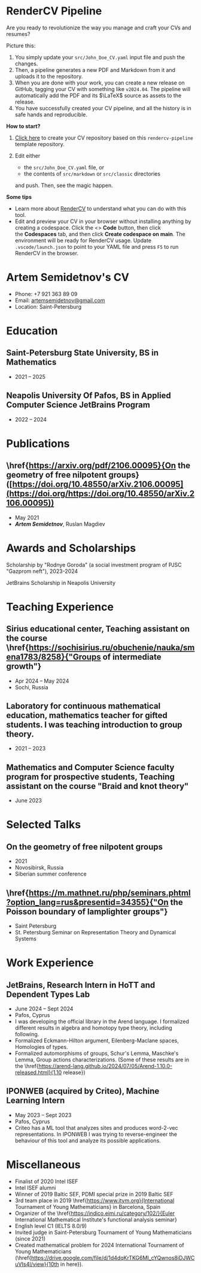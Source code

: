 <!-- Remove below in src/markdown/Header.j2.md not in README.md -->

# RenderCV Pipeline

Are you ready to revolutionize the way you manage and craft your CVs and resumes?

Picture this:

1.  You simply update your `src/John_Doe_CV.yaml` input file and push the changes.
2.  Then, a pipeline generates a new PDF and Markdown from it and uploads it to the repository.
3.  When you are done with your work, you can create a new release on GitHub, tagging your CV with something like `v2024.04`. The pipeline will automatically add the PDF and its $\LaTeX$ source as assets to the release.
4.  You have successfully created your CV pipeline, and all the history is in safe hands and reproducible.

**How to start?**

1.  [Click here](https://github.com/new?template_name=rendercv-pipeline&template_owner=sinaatalay) to create your CV repository based on this `rendercv-pipeline` template repository.
2.  Edit either
    -  the `src/John_Doe_CV.yaml` file, or
    -  the contents of `src/markdown` or `src/classic` directories
    
    and push. Then, see the magic happen.

**Some tips**

-  Learn more about [RenderCV](https://github.com/sinaatalay/rendercv) to understand what you can do with this tool.
-  Edit and preview your CV in your browser without installing anything by creating a codespace. Click the <> **Code** button, then click the **Codespaces** tab, and then click **Create codespace on main**. The environment will be ready for RenderCV usage. Update `.vscode/launch.json` to point to your YAML file and press `F5` to run RenderCV in the browser.

<!-- Remove above in src/markdown/Header.j2.md not in README.md -->
# Artem Semidetnov's CV

- Phone: +7 921 363 89 09
- Email: [artemsemidetnov@gmail.com](mailto:artemsemidetnov@gmail.com)
- Location: Saint-Petersburg


# Education

## Saint-Petersburg State University, BS in Mathematics

- 2021 – 2025

## Neapolis University Of Pafos, BS in Applied Computer Science JetBrains Program

- 2022 – 2024

# Publications

## \href{https://arxiv.org/pdf/2106.00095}{On the geometry of free nilpotent groups} ([https://doi.org/10.48550/arXiv.2106.00095](https://doi.org/https://doi.org/10.48550/arXiv.2106.00095))
- May 2021
- ***Artem Semidetnov***, Ruslan Magdiev

# Awards and Scholarships

Scholarship by "Rodnye Goroda" (a social investment program of PJSC "Gazprom neft"), 2023-2024

JetBrains Scholarship in Neapolis University

# Teaching Experience

## Sirius educational center, Teaching assistant on the course \href{https://sochisirius.ru/obuchenie/nauka/smena1783/8258}{"Groups of intermediate growth"}

- Apr 2024 – May 2024
- Sochi, Russia

## Laboratory for continuous mathematical education, mathematics teacher for gifted students. I was teaching introduction to group theory.

- 2021 – 2023

## Mathematics and Computer Science faculty program for prospective students, Teaching assistant on the course "Braid and knot theory"

- June 2023

# Selected Talks

## On the geometry of free nilpotent groups

- 2021
- Novosibirsk, Russia
- Siberian summer conference

## \href{https://m.mathnet.ru/php/seminars.phtml?option_lang=rus&presentid=34355}{"On the Poisson boundary of lamplighter groups"}

- Saint Petersburg
- St. Petersburg Seminar on Representation Theory and Dynamical Systems

# Work Experience

## JetBrains, Research Intern in HoTT and Dependent Types Lab

- June 2024 – Sept 2024
- Pafos, Cyprus
- I was developing the official library in the Arend language. I formalized different results in algebra and homotopy type theory, including following.
- Formalized Eckmann-Hilton argument, Eilenberg-Maclane spaces, Homologies of types.
- Formalized automorphisms of groups, Schur's Lemma, Maschke's Lemma, Group actions characterizations. (Some of these results are in the \href{https://arend-lang.github.io/2024/07/05/Arend-1.10.0-released.html}{1.10 release})

## IPONWEB (acquired by Criteo), Machine Learning Intern

- May 2023 – Sept 2023
- Pafos, Cyprus
- Criteo has a ML tool that analyzes sites and produces word-2-vec representations. In IPONWEB I was trying to reverse-engineer the behaviour of this tool and analyze its possible applications.

# Miscellaneous

- Finalist of 2020 Intel ISEF
- Intel ISEF alumni
- Winner of 2019 Baltic SEF, PDMI special prize in 2019 Baltic SEF
- 3rd team place in 2019 \href{https://www.itym.org}{International Tournament of Young Mathematicians} in Barcelona, Spain
- Organizer of the \href{https://indico.eimi.ru/category/102/}{Euler International Mathematical Institute's functional analysis seminar}
- English level C1 (IELTS 8.0/9)
- Invited judge in Saint-Petersburg Tournament of Young Mathematicians (since 2021)
- Created mathematical problem for 2024 International Tournament of Young Mathematicians (\href{https://drive.google.com/file/d/1d4dqKrTKG6MI_cYQwnos8iDJWCuVIs4I/view}{10th in here}).
